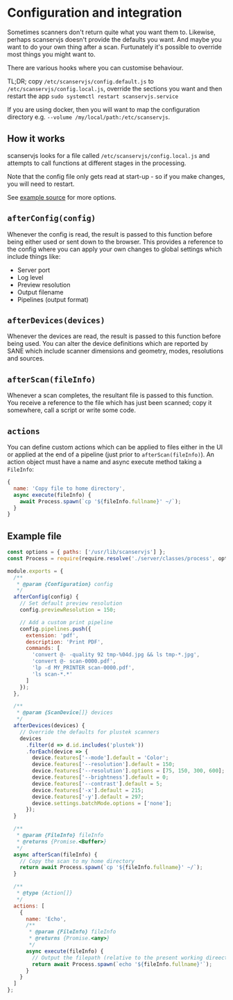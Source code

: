 # Configuration and integration

Sometimes scanners don't return quite what you want them to. Likewise, perhaps
scanservjs doesn't provide the defaults you want. And maybe you want to do your
own thing after a scan. Furtunately it's possible to override most things you
might want to.

There are various hooks where you can customise behaviour.

TL;DR; copy `/etc/scanservjs/config.default.js` to
`/etc/scanservjs/config.local.js`, override the sections you want and then
restart the app `sudo systemctl restart scanservjs.service`

If you are using docker, then you will want to map the configuration directory
e.g. `--volume /my/local/path:/etc/scanservjs`.

## How it works

scanservjs looks for a file called `/etc/scanservjs/config.local.js` and
attempts to call functions at different stages in the processing.

Note that the config file only gets read at start-up - so if you make changes,
you will need to restart.

See [example source](../app-server/config/config.default.js) for more options.

## `afterConfig(config)`

Whenever the config is read, the result is passed to this function before being
either used or sent down to the browser. This provides a reference to the config
where you can apply your own changes to global settings which include things
like:

  * Server port
  * Log level
  * Preview resolution
  * Output filename
  * Pipelines (output format)

## `afterDevices(devices)`

Whenever the devices are read, the result is passed to this function before
being used. You can alter the device definitions which are reported by SANE
which include scanner dimensions and geometry, modes, resolutions and sources.

## `afterScan(fileInfo)`

Whenever a scan completes, the resultant file is passed to this function. You
receive a reference to the file which has just been scanned; copy it somewhere,
call a script or write some code.

## `actions`

You can define custom actions which can be applied to files either in the UI or
applied at the end of a pipeline (just prior to `afterScan(fileInfo)`). An
action object must have a name and async execute method taking a `FileInfo`:

```javascript
{
  name: 'Copy file to home directory',
  async execute(fileInfo) {
    await Process.spawn(`cp '${fileInfo.fullname}' ~/`);
  }
}
```

## Example file

```javascript
const options = { paths: ['/usr/lib/scanservjs'] };
const Process = require(require.resolve('./server/classes/process', options));

module.exports = {
  /**
   * @param {Configuration} config 
   */
  afterConfig(config) {
    // Set default preview resolution
    config.previewResolution = 150;

    // Add a custom print pipeline
    config.pipelines.push({
      extension: 'pdf',
      description: 'Print PDF',
      commands: [
        'convert @- -quality 92 tmp-%04d.jpg && ls tmp-*.jpg',
        'convert @- scan-0000.pdf',
        'lp -d MY_PRINTER scan-0000.pdf',
        'ls scan-*.*'
      ]
    });
  },

  /**
   * @param {ScanDevice[]} devices 
   */
  afterDevices(devices) {
    // Override the defaults for plustek scanners
    devices
      .filter(d => d.id.includes('plustek'))
      .forEach(device => {
        device.features['--mode'].default = 'Color';
        device.features['--resolution'].default = 150;
        device.features['--resolution'].options = [75, 150, 300, 600];
        device.features['--brightness'].default = 0;
        device.features['--contrast'].default = 5;
        device.features['-x'].default = 215;
        device.features['-y'].default = 297;
        device.settings.batchMode.options = ['none'];
      });
  }

  /**
   * @param {FileInfo} fileInfo 
   * @returns {Promise.<Buffer>}
   */
  async afterScan(fileInfo) {
    // Copy the scan to my home directory
    return await Process.spawn(`cp '${fileInfo.fullname}' ~/`);
  }

  /**
   * @type {Action[]}
   */
  actions: [
    {
      name: 'Echo',
      /**
       * @param {FileInfo} fileInfo
       * @returns {Promise.<any>}
       */
      async execute(fileInfo) {
        // Output the filepath (relative to the present working direectory)
        return await Process.spawn(`echo '${fileInfo.fullname}'`);
      }
    }
  ]
};
```

